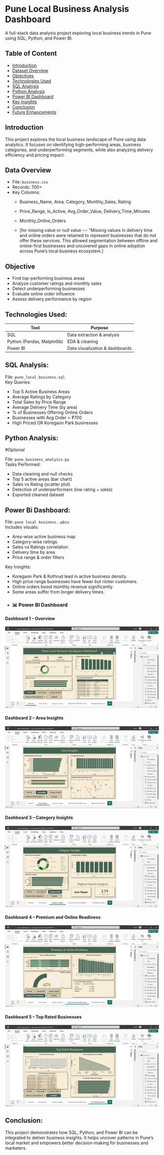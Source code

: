 
# Pune Local Business Analysis Dashboard
A full-stack data analysis project exploring local business trends in Pune using SQL, Python, and Power BI.


## Table of Content
- [Introduction](#introduction)
- [Dataset Overview](#dataset-overview)
- [Objectives](#objectives)
- [Technologies Used](#technologies-used)
- [SQL Analysis](#sql-analysis)
- [Python Analysis](#python-analysis)
- [Power BI Dashboard](#power-bi-dashboard)
- [Key Insights](#key-insights)
- [Conclusion](#conclusion)
- [Future Enhancements](#future-enhancements)

## Introduction
This project explores the local business landscape of Pune using data analytics. It focuses on identifying high-performing areas, business categories, and underperforming segments, while also analyzing delivery efficiency and pricing impact.

## Data Overview
- File: `business.csv`
- Records: 700+
- Key Columns:
  - Business_Name, Area, Category, Monthly_Sales, Rating
  - Price_Range, Is_Active, Avg_Order_Value, Delivery_Time_Minutes
  - Monthly_Online_Orders

  - [for missing value or null value :-- "Missing values in delivery time and online orders were retained to represent businesses that do not offer these services. This allowed segmentation between offline and online-first businesses and uncovered gaps in online adoption across Pune’s local business ecosystem.]

## Objective
- Find top-performing business areas
- Analyze customer ratings and monthly sales
- Detect underperforming businesses
- Evaluate online order influence
- Assess delivery performance by region

## Technologies Used:
| Tool        | Purpose                      |
|-------------|-------------------------------|
| SQL         | Data extraction & analysis     |
| Python (Pandas, Matplotlib) | EDA & cleaning          |
| Power BI    | Data visualization & dashboards |

## SQL Analysis:
File: `pune_local_business.sql`  
Key Queries:
- Top 5 Active Business Areas
- Average Ratings by Category
- Total Sales by Price Range
- Average Delivery Time (by area)
- % of Businesses Offering Online Orders
- Businesses with Avg Order > ₹700
- High Priced OR Koregaon Park businesses

## Python Analysis:
#Optional 

File: `pune_business_analysis.py`  
Tasks Performed:
- Data cleaning and null checks
- Top 5 active areas (bar chart)
- Sales vs Rating (scatter plot)
- Detection of underperformers (low rating + sales)
- Exported cleaned dataset

## Power Bi Dashboard:
File: `pune local business..pbix`  
Includes visuals:
- Area-wise active business map
- Category-wise ratings
- Sales vs Ratings correlation
- Delivery time by area
- Price range & order filters


Key Insights:
- Koregaon Park & Kothrud lead in active business density.
- High price range businesses have fewer but richer customers.
- Online orders boost monthly revenue significantly.
- Some areas suffer from longer delivery times.
- ### 📊 Power BI Dashboard

#### Dashboard 1 – Overview
![Power BI 1](https://github.com/aniketpatil94409/Pune-local-business-analysis/raw/main/powerbi_1.jpg)

#### Dashboard 2 – Area Insights
![Power BI 2](https://github.com/aniketpatil94409/Pune-local-business-analysis/raw/main/powerbi_2.jpg)

#### Dashboard 3 – Category Insights
![Power BI 3](https://github.com/aniketpatil94409/Pune-local-business-analysis/raw/main/powerbi_3.jpg)

#### Dashboard 4 – Premium and Online Readiness
![Power BI 4](https://github.com/aniketpatil94409/Pune-local-business-analysis/raw/main/powerbi_4.jpg)

#### Dashboard 5 – Top Rated Businesses
![Power BI 5](https://github.com/aniketpatil94409/Pune-local-business-analysis/raw/main/powerbi_5.jpg)



## Conclusion:
This project demonstrates how SQL, Python, and Power BI can be integrated to deliver business insights. It helps uncover patterns in Pune’s local market and empowers better decision-making for businesses and marketers.
